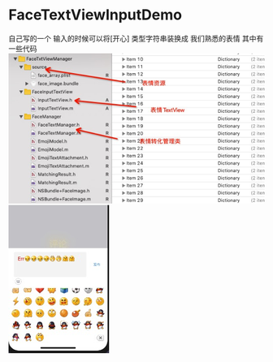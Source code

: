 # FaceTextViewInputDemo
自己写的一个 输入的时候可以将[开心] 类型字符串装换成 我们熟悉的表情  其中有一些代码
![文件夹说明](shuoming.png)
![效果](xiaoguo.png)
